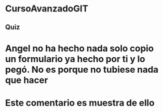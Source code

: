 # CursoAvanzadoGIT

## Quiz


# Angel no ha hecho nada solo copio un formulario ya hecho por ti y lo pegó. No es porque no tubiese nada que hacer 

# Este comentario es muestra de ello 
